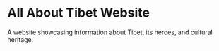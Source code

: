 # All About Tibet Website

A website showcasing information about Tibet, its heroes, and cultural heritage.
